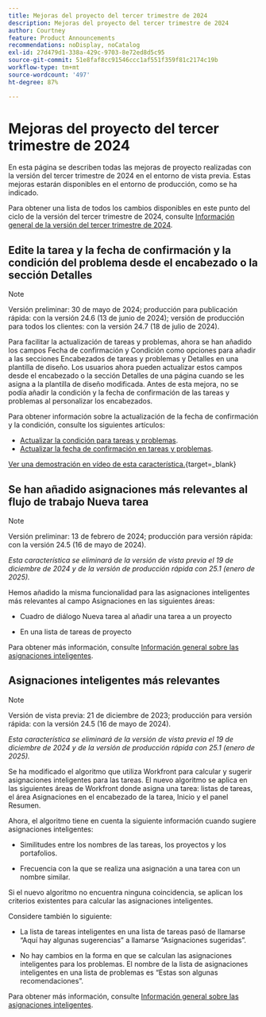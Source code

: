 ```yaml
---
title: Mejoras del proyecto del tercer trimestre de 2024
description: Mejoras del proyecto del tercer trimestre de 2024
author: Courtney
feature: Product Announcements
recommendations: noDisplay, noCatalog
exl-id: 27d479d1-338a-429c-9703-8e72ed8d5c95
source-git-commit: 51e8faf8cc91546ccc1af551f359f81c2174c19b
workflow-type: tm+mt
source-wordcount: '497'
ht-degree: 87%

---
```


# Mejoras del proyecto del tercer trimestre de 2024

En esta página se describen todas las mejoras de proyecto realizadas con la versión del tercer trimestre de 2024 en el entorno de vista previa. Estas mejoras estarán disponibles en el entorno de producción, como se ha indicado.

Para obtener una lista de todos los cambios disponibles en este punto del ciclo de la versión del tercer trimestre de 2024, consulte [Información general de la versión del tercer trimestre de 2024](/help/quicksilver/product-announcements/product-releases/24-q3-release-activity/24-q3-release-overview.md).


## Edite la tarea y la fecha de confirmación y la condición del problema desde el encabezado o la sección Detalles

>[!NOTE]
>
>Versión preliminar: 30 de mayo de 2024; producción para publicación rápida: con la versión 24.6 (13 de junio de 2024); versión de producción para todos los clientes: con la versión 24.7 (18 de julio de 2024).

Para facilitar la actualización de tareas y problemas, ahora se han añadido los campos Fecha de confirmación y Condición como opciones para añadir a las secciones Encabezados de tareas y problemas y Detalles en una plantilla de diseño. Los usuarios ahora pueden actualizar estos campos desde el encabezado o la sección Detalles de una página cuando se les asigna a la plantilla de diseño modificada. Antes de esta mejora, no se podía añadir la condición y la fecha de confirmación de las tareas y problemas al personalizar los encabezados.

Para obtener información sobre la actualización de la fecha de confirmación y la condición, consulte los siguientes artículos:

* [Actualizar la condición para tareas y problemas](/help/quicksilver/manage-work/projects/updating-work-in-a-project/update-condition-for-tasks-and-issues.md).
* [Actualizar la fecha de confirmación en tareas y problemas](/help/quicksilver/manage-work/projects/updating-work-in-a-project/update-commit-date-on-tasks-and-issues.md).

[Ver una demostración en vídeo de esta característica.](https://video.tv.adobe.com/v/3429471/){target=_blank}

## Se han añadido asignaciones más relevantes al flujo de trabajo Nueva tarea

>[!NOTE]
>
>Versión preliminar: 13 de febrero de 2024; producción para versión rápida: con la versión 24.5 (16 de mayo de 2024).
>
>_Esta característica se eliminará de la versión de vista previa el 19 de diciembre de 2024 y de la versión de producción rápida con 25.1 (enero de 2025)._

Hemos añadido la misma funcionalidad para las asignaciones inteligentes más relevantes al campo Asignaciones en las siguientes áreas:

* Cuadro de diálogo Nueva tarea al añadir una tarea a un proyecto

* En una lista de tareas de proyecto

Para obtener más información, consulte [Información general sobre las asignaciones inteligentes](/help/quicksilver/manage-work/tasks/assign-tasks/smart-assignments.md).

## Asignaciones inteligentes más relevantes

>[!NOTE]
>
>Versión de vista previa: 21 de diciembre de 2023; producción para versión rápida: con la versión 24.5 (16 de mayo de 2024).
>
>_Esta característica se eliminará de la versión de vista previa el 19 de diciembre de 2024 y de la versión de producción rápida con 25.1 (enero de 2025)._

Se ha modificado el algoritmo que utiliza Workfront para calcular y sugerir asignaciones inteligentes para las tareas. El nuevo algoritmo se aplica en las siguientes áreas de Workfront donde asigna una tarea: listas de tareas, el área Asignaciones en el encabezado de la tarea, Inicio y el panel Resumen.

Ahora, el algoritmo tiene en cuenta la siguiente información cuando sugiere asignaciones inteligentes:

* Similitudes entre los nombres de las tareas, los proyectos y los portafolios.

* Frecuencia con la que se realiza una asignación a una tarea con un nombre similar.

Si el nuevo algoritmo no encuentra ninguna coincidencia, se aplican los criterios existentes para calcular las asignaciones inteligentes.

Considere también lo siguiente:

* La lista de tareas inteligentes en una lista de tareas pasó de llamarse “Aquí hay algunas sugerencias” a llamarse “Asignaciones sugeridas”. 

* No hay cambios en la forma en que se calculan las asignaciones inteligentes para los problemas. El nombre de la lista de asignaciones inteligentes en una lista de problemas es “Estas son algunas recomendaciones”.

Para obtener más información, consulte [Información general sobre las asignaciones inteligentes](/help/quicksilver/manage-work/tasks/assign-tasks/smart-assignments.md).
